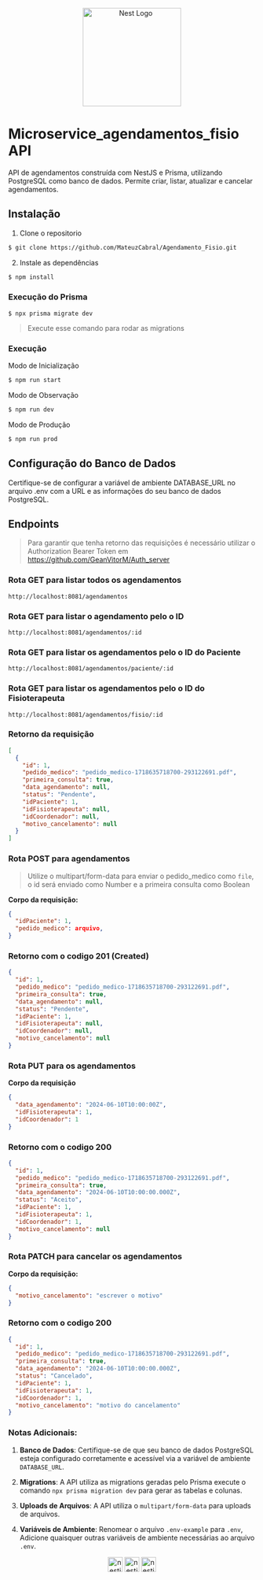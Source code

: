 <p align="center">
  <a href="http://nestjs.com/" target="blank">
    <img src="https://nestjs.com/img/logo-small.svg" width="200" alt="Nest Logo" />
  </a>
</p>

# Microservice_agendamentos_fisio API

API de agendamentos construída com NestJS e Prisma, utilizando PostgreSQL como banco de dados. Permite criar, listar, atualizar e cancelar agendamentos.

## Instalação

1. Clone o repositorio

```bash
$ git clone https://github.com/MateuzCabral/Agendamento_Fisio.git
```

2. Instale as dependências

```bash
$ npm install
```
### Execução do Prisma

```
$ npx prisma migrate dev
```

> Execute esse comando para rodar as migrations

### Execução

Modo de Inicialização

```bash
$ npm run start
```

Modo de Observação

```bash
$ npm run dev
```

Modo de Produção

```bash
$ npm run prod
```

## Configuração do Banco de Dados

Certifique-se de configurar a variável de ambiente DATABASE_URL no arquivo .env com a URL e as informações do seu banco de dados PostgreSQL.

## Endpoints

> Para garantir que tenha retorno das requisições é necessário utilizar o Authorization Bearer Token em
https://github.com/GeanVitorM/Auth_server

### Rota GET para listar todos os agendamentos

```
http://localhost:8081/agendamentos
```

### Rota GET para listar o agendamento pelo o ID

```
http://localhost:8081/agendamentos/:id
```

### Rota GET para listar os agendamentos pelo o ID do Paciente

```
http://localhost:8081/agendamentos/paciente/:id
```

### Rota GET para listar os agendamentos pelo o ID do Fisioterapeuta

```
http://localhost:8081/agendamentos/fisio/:id
```

### Retorno da requisição

```json
[
  {
    "id": 1,
    "pedido_medico": "pedido_medico-1718635718700-293122691.pdf",
    "primeira_consulta": true,
    "data_agendamento": null,
    "status": "Pendente",
    "idPaciente": 1,
    "idFisioterapeuta": null,
    "idCoordenador": null,
    "motivo_cancelamento": null
  }
]
```

### Rota POST para agendamentos

> Utilize o multipart/form-data para enviar o pedido_medico como `file`, o id será enviado como Number e a primeira consulta como Boolean

<strong>Corpo da requisição:</strong>

```json
{
  "idPaciente": 1,
  "pedido_medico": arquivo,
}
```

### Retorno com o codigo 201 (Created)

```json
{
  "id": 1,
  "pedido_medico": "pedido_medico-1718635718700-293122691.pdf",
  "primeira_consulta": true,
  "data_agendamento": null,
  "status": "Pendente",
  "idPaciente": 1,
  "idFisioterapeuta": null,
  "idCoordenador": null,
  "motivo_cancelamento": null
}
```

### Rota PUT para os agendamentos

<strong>Corpo da requisição</strong>

```json
{
  "data_agendamento": "2024-06-10T10:00:00Z",
  "idFisioterapeuta": 1,
  "idCoordenador": 1
}
```

### Retorno com o codigo 200

```json
{
  "id": 1,
  "pedido_medico": "pedido_medico-1718635718700-293122691.pdf",
  "primeira_consulta": true,
  "data_agendamento": "2024-06-10T10:00:00.000Z",
  "status": "Aceito",
  "idPaciente": 1,
  "idFisioterapeuta": 1,
  "idCoordenador": 1,
  "motivo_cancelamento": null
}
```

### Rota PATCH para cancelar os agendamentos

<strong>Corpo da requisição:</strong>

```json
{
  "motivo_cancelamento": "escrever o motivo"
}
```

### Retorno com o codigo 200

```json
{
  "id": 1,
  "pedido_medico": "pedido_medico-1718635718700-293122691.pdf",
  "primeira_consulta": true,
  "data_agendamento": "2024-06-10T10:00:00.000Z",
  "status": "Cancelado",
  "idPaciente": 1,
  "idFisioterapeuta": 1,
  "idCoordenador": 1,
  "motivo_cancelamento": "motivo do cancelamento"
}
```

### Notas Adicionais:

1. **Banco de Dados**: Certifique-se de que seu banco de dados PostgreSQL esteja configurado corretamente e acessível via a variável de ambiente `DATABASE_URL`.

2. **Migrations**: A API utiliza as migrations geradas pelo Prisma execute o comando `npx prisma migration dev` para gerar as tabelas e colunas.

3. **Uploads de Arquivos**: A API utiliza o `multipart/form-data` para uploads de arquivos.

4. **Variáveis de Ambiente**: Renomear o arquivo `.env-example` para `.env`, Adicione quaisquer outras variáveis de ambiente necessárias ao arquivo `.env`.

<div align="center">
<img src="https://cdn.simpleicons.org/nestjs" height="30" alt="nestjs logo"  />
<img src="https://cdn.simpleicons.org/prisma" height="30" alt="nestjs logo"  />
<img src="https://cdn.simpleicons.org/postgresql/" height="30" alt="nestjs logo"  />
</div>
